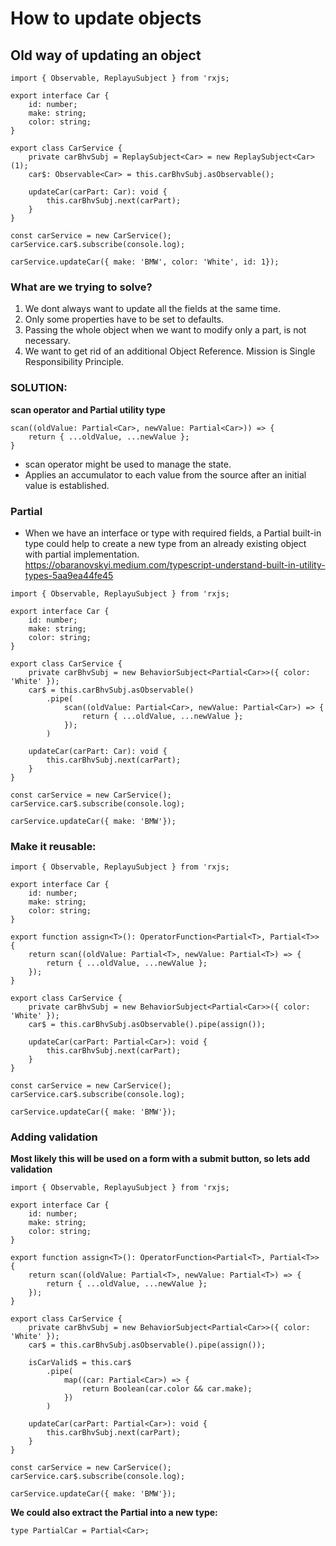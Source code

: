 # How to update objects

## Old way of updating an object
```
import { Observable, ReplayuSubject } from 'rxjs;

export interface Car {
    id: number;
    make: string;
    color: string;
}

export class CarService {
    private carBhvSubj = ReplaySubject<Car> = new ReplaySubject<Car>(1);
    car$: Observable<Car> = this.carBhvSubj.asObservable();

    updateCar(carPart: Car): void {
        this.carBhvSubj.next(carPart);
    }
}

const carService = new CarService();
carService.car$.subscribe(console.log);

carService.updateCar({ make: 'BMW', color: 'White', id: 1});

```

### What are we trying to solve?
1. We dont always want to update all the fields at the same time.
2. Only some properties have to be set to defaults.
3. Passing the whole object when we want to modify only a part, is not necessary.
4. We want to get rid of an additional Object Reference. Mission is Single Responsibility Principle.

### SOLUTION:
**scan operator and Partial utility type**

```
scan((oldValue: Partial<Car>, newValue: Partial<Car>)) => {
    return { ...oldValue, ...newValue };
}
```

* scan operator might be used to manage the state.
* Applies an accumulator to each value from the source after an initial value is established.

### Partial
* When we have an interface or type with required fields, a Partial built-in type could help to create a new type from an already existing object with partial implementation.
https://obaranovskyi.medium.com/typescript-understand-built-in-utility-types-5aa9ea44fe45

```
import { Observable, ReplayuSubject } from 'rxjs;

export interface Car {
    id: number;
    make: string;
    color: string;
}

export class CarService {
    private carBhvSubj = new BehaviorSubject<Partial<Car>>({ color: 'White' });
    car$ = this.carBhvSubj.asObservable()
        .pipe(
            scan((oldValue: Partial<Car>, newValue: Partial<Car>) => {
                return { ...oldValue, ...newValue };
            });
        )

    updateCar(carPart: Car): void {
        this.carBhvSubj.next(carPart);
    }
}

const carService = new CarService();
carService.car$.subscribe(console.log);

carService.updateCar({ make: 'BMW'});

```

### Make it reusable:
```
import { Observable, ReplayuSubject } from 'rxjs;

export interface Car {
    id: number;
    make: string;
    color: string;
}

export function assign<T>(): OperatorFunction<Partial<T>, Partial<T>> {
    return scan((oldValue: Partial<T>, newValue: Partial<T>) => {
        return { ...oldValue, ...newValue };
    });
}

export class CarService {
    private carBhvSubj = new BehaviorSubject<Partial<Car>>({ color: 'White' });
    car$ = this.carBhvSubj.asObservable().pipe(assign());

    updateCar(carPart: Partial<Car>): void {
        this.carBhvSubj.next(carPart);
    }
}

const carService = new CarService();
carService.car$.subscribe(console.log);

carService.updateCar({ make: 'BMW'});

```

### Adding validation
**Most likely this will be used on a form with a submit button, so lets add validation**
```
import { Observable, ReplayuSubject } from 'rxjs;

export interface Car {
    id: number;
    make: string;
    color: string;
}

export function assign<T>(): OperatorFunction<Partial<T>, Partial<T>> {
    return scan((oldValue: Partial<T>, newValue: Partial<T>) => {
        return { ...oldValue, ...newValue };
    });
}

export class CarService {
    private carBhvSubj = new BehaviorSubject<Partial<Car>>({ color: 'White' });
    car$ = this.carBhvSubj.asObservable().pipe(assign());

    isCarValid$ = this.car$
        .pipe(
            map((car: Partial<Car>) => {
                return Boolean(car.color && car.make);
            })
        )

    updateCar(carPart: Partial<Car>): void {
        this.carBhvSubj.next(carPart);
    }
}

const carService = new CarService();
carService.car$.subscribe(console.log);

carService.updateCar({ make: 'BMW'});
```

**We could also extract the Partial<Car> into a new type:**
```
type PartialCar = Partial<Car>;
```


